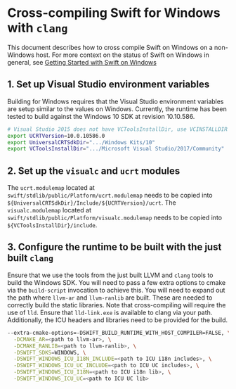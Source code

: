 # Cross-compiling Swift for Windows with `clang`

This document describes how to cross compile Swift on Windows on a non-Windows
host. For more context on the status of Swift on Windows in general, see
[Getting Started with Swift on Windows](./Windows.md)

## 1. Set up Visual Studio environment variables
Building for Windows requires that the Visual Studio environment variables are
setup similar to the values on Windows. Currently, the runtime has been tested
to build against the Windows 10 SDK at revision 10.10.586.

```bash
# Visual Studio 2015 does not have VCToolsInstallDir, use VCINSTALLDIR's value
export UCRTVersion=10.0.10586.0
export UniversalCRTSdkDir=".../Windows Kits/10"
export VCToolsInstallDir=".../Microsoft Visual Studio/2017/Community"
```

## 2. Set up the `visualc` and `ucrt` modules
The `ucrt.modulemap` located at
`swift/stdlib/public/Platform/ucrt.modulemap` needs to be copied into
`${UniversalCRTSdkDir}/Include/${UCRTVersion}/ucrt`. The `visualc.modulemap`
located at `swift/stdlib/public/Platform/visualc.modulemap` needs to be copied
into `${VCToolsInstallDir}/include`.

## 3. Configure the runtime to be built with the just built `clang`
Ensure that we use the tools from the just built LLVM and `clang` tools to 
build the Windows SDK. You will need to pass a few extra options to cmake via
the `build-script` invocation to achieve this. You will need to expand out the
path where `llvm-ar` and `llvm-ranlib` are built. These are needed to correctly
build the static libraries. Note that cross-compiling will require the use of
`lld`. Ensure that `lld-link.exe` is available to clang via your path.
Additionally, the ICU headers and libraries need to be provided for the build.

```bash
--extra-cmake-options=-DSWIFT_BUILD_RUNTIME_WITH_HOST_COMPILER=FALSE, \
  -DCMAKE_AR=<path to llvm-ar>, \
  -DCMAKE_RANLIB=<path to llvm-ranlib>, \
  -DSWIFT_SDKS=WINDOWS, \
  -DSWIFT_WINDOWS_ICU_I18N_INCLUDE=<path to ICU i18n includes>, \
  -DSWIFT_WINDOWS_ICU_UC_INCLUDE=<path to ICU UC includes>, \
  -DSWIFT_WINDOWS_ICU_I18N=<path to ICU i18n lib>, \
  -DSWIFT_WINDOWS_ICU_UC=<path to ICU UC lib>
```
